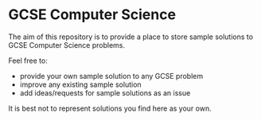 # GCSE Computer Science

The aim of this repository is to provide a place to store sample solutions to GCSE Computer Science problems.

Feel free to:

* provide your own sample solution to any GCSE problem
* improve any existing sample solution
* add ideas/requests for sample solutions as an issue

It is best not to represent solutions you find here as your own.

